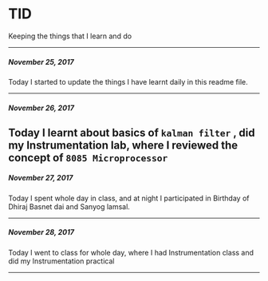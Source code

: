 # TID
Keeping the things that I learn and do

-----

##### November 25, 2017

Today I started to update the things I have learnt daily in this readme file.

-----
##### November 26, 2017

Today I learnt about basics of ```kalman filter``` , did my Instrumentation lab, where I reviewed the concept of ```8085 Microprocessor```    
-----
##### November 27, 2017

Today I spent whole day in class, and at night I participated in Birthday of Dhiraj Basnet dai and Sanyog lamsal.

-----
##### November 28, 2017

Today I went to class for whole day, where I had Instrumentation class and did my Instrumentation practical

-----
